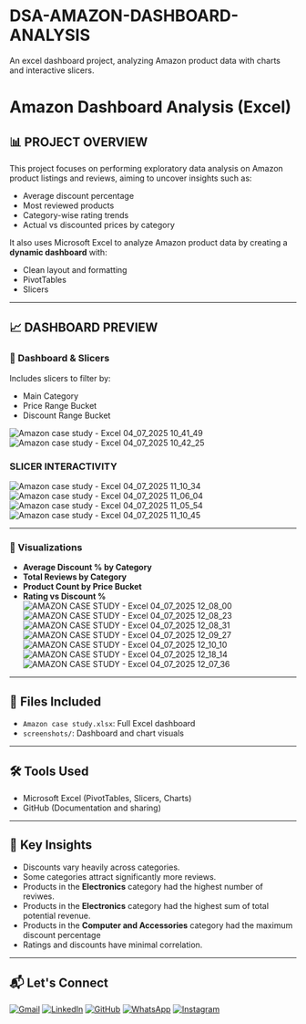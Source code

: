
# DSA-AMAZON-DASHBOARD-ANALYSIS
An excel dashboard project, analyzing Amazon product data with charts and interactive slicers.
# Amazon Dashboard Analysis (Excel)

## 📊 PROJECT OVERVIEW

This project focuses on performing exploratory data analysis on Amazon product listings and reviews, aiming to uncover insights such as:
- Average discount percentage
- Most reviewed products
- Category-wise rating trends
- Actual vs discounted prices by category

It also uses Microsoft Excel to analyze Amazon product data by creating a **dynamic dashboard** with:
- Clean layout and formatting
- PivotTables
- Slicers

---

## 📈 DASHBOARD PREVIEW

### 🔹 Dashboard & Slicers

Includes slicers to filter by:
- Main Category
- Price Range Bucket
- Discount Range Bucket


![Amazon case study   - Excel 04_07_2025 10_41_49](https://github.com/user-attachments/assets/5dd0c33f-8c53-45e9-a7a5-3ff36612b86c)
![Amazon case study   - Excel 04_07_2025 10_42_25](https://github.com/user-attachments/assets/6de7cfb2-bccb-4faf-9ed9-58d5ee401fd5)

 ### SLICER INTERACTIVITY

![Amazon case study   - Excel 04_07_2025 11_10_34](https://github.com/user-attachments/assets/35181f7e-ad76-4b9f-9258-cdc3282cdae7)
![Amazon case study   - Excel 04_07_2025 11_06_04](https://github.com/user-attachments/assets/9c87a183-ea92-486d-a541-037ec2539afb)
![Amazon case study   - Excel 04_07_2025 11_05_54](https://github.com/user-attachments/assets/602e1a50-5615-47c8-902b-5b96d4ee01d7)
![Amazon case study   - Excel 04_07_2025 11_10_45](https://github.com/user-attachments/assets/bd143075-ec1d-4db9-bc91-e7a961b1ec03)

---

### 🔹 Visualizations

- **Average Discount % by Category**
- **Total Reviews by Category** 
- **Product Count by Price Bucket** 
- **Rating vs Discount %** 
![AMAZON CASE STUDY  - Excel 04_07_2025 12_08_00](https://github.com/user-attachments/assets/6fe5428b-0036-4777-96a4-6962e1b48d81)
![AMAZON CASE STUDY  - Excel 04_07_2025 12_08_23](https://github.com/user-attachments/assets/1bded125-d1a7-4ef4-a879-00b16ee35751)
![AMAZON CASE STUDY  - Excel 04_07_2025 12_08_31](https://github.com/user-attachments/assets/bc49ec1b-b033-4325-89d9-07f473c35b21)
![AMAZON CASE STUDY  - Excel 04_07_2025 12_09_27](https://github.com/user-attachments/assets/4dc2e95d-b4eb-4072-b2d3-4c09e09c81a1)
![AMAZON CASE STUDY  - Excel 04_07_2025 12_10_10](https://github.com/user-attachments/assets/ca6fbf55-3aa7-46de-9e14-035d384518c3)
![AMAZON CASE STUDY  - Excel 04_07_2025 12_18_14](https://github.com/user-attachments/assets/ed866fb8-98e7-4f05-9e50-dca9825185b6)
![AMAZON CASE STUDY  - Excel 04_07_2025 12_07_36](https://github.com/user-attachments/assets/8dac8705-01fc-430b-a3f2-ed896764d16f)

---

## 📂 Files Included

- `Amazon case study.xlsx`: Full Excel dashboard
- `screenshots/`: Dashboard and chart visuals

---

## 🛠️ Tools Used

- Microsoft Excel (PivotTables, Slicers, Charts)
- GitHub (Documentation and sharing)

---

## 🧠 Key Insights

- Discounts vary heavily across categories.
- Some categories attract significantly more reviews.
- Products in the **Electronics** category had the highest number of reviwes.
- Products in the **Electronics** category had the highest sum of total potential revenue.
- Products in the **Computer and Accessories** category had the maximum discount percentage
- Ratings and discounts have minimal correlation.

---



## 📬 Let's Connect

[![Gmail](https://img.shields.io/badge/Gmail-D14836?style=flat&logo=gmail&logoColor=white)](mailto:ogunbotedavid5@gmail.com)
[![LinkedIn](https://img.shields.io/badge/LinkedIn-0077B5?style=flat&logo=linkedin&logoColor=white)](https://www.linkedin.com/in/david-ogunbote-00339527a)
[![GitHub](https://img.shields.io/badge/GitHub-181717?style=flat&logo=github&logoColor=white)](https://github.com/DEO0-1)
[![WhatsApp](https://img.shields.io/badge/WhatsApp-25D366?style=flat&logo=whatsapp&logoColor=white)](https://wa.me/2348144045320)
[![Instagram](https://img.shields.io/badge/Instagram-E4405F?style=flat&logo=instagram&logoColor=white)](https://www.instagram.com/davideniolaogunbot)



